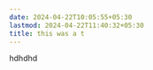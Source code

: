```yaml
---
date: 2024-04-22T10:05:55+05:30
lastmod: 2024-04-22T11:40:32+05:30
title: this was a t
---
```


hdhdhd

